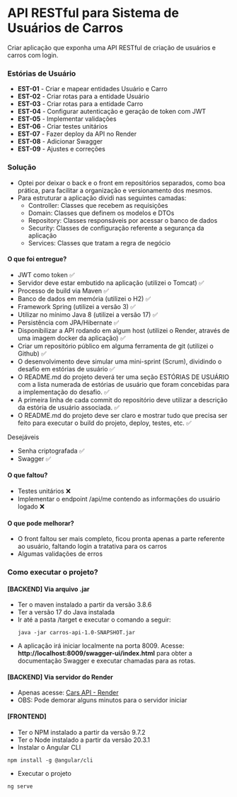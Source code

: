 # API RESTful para Sistema de Usuários de Carros 

Criar aplicação que exponha uma API RESTful de criação de usuários e carros com login. 

### Estórias de Usuário 

* **EST-01** - Criar e mapear entidades Usuário e Carro
* **EST-02** - Criar rotas para a entidade Usuário
* **EST-03** - Criar rotas para a entidade Carro
* **EST-04** - Configurar autenticação e geração de token com JWT
* **EST-05** - Implementar validações
* **EST-06** - Criar testes unitários
* **EST-07** - Fazer deploy da API no Render
* **EST-08** - Adicionar Swagger
* **EST-09** - Ajustes e correções

### Solução

* Optei por deixar o back e o front em repositórios separados, como boa prática, para facilitar a organização e versionamento dos mesmos.
* Para estruturar a aplicação dividi nas seguintes camadas:
  *  Controller: Classes que recebem as requisições
  *  Domain: Classes que definem os modelos e DTOs
  *  Repository: Classes responsáveis por acessar o banco de dados
  *  Security: Classes de configuração referente a segurança da aplicação
  *  Services: Classes que tratam a regra de negócio

#### O que foi entregue?
  * JWT como token :white_check_mark:
  * Servidor deve estar embutido na aplicação (utilizei o Tomcat) :white_check_mark:
  * Processo de build via Maven :white_check_mark:
  * Banco de dados em memória (utilizei o H2) :white_check_mark:
  * Framework Spring (utilizei a versão 3) :white_check_mark:
  * Utilizar no mínimo Java 8 (utilizei a versão 17) :white_check_mark:
  * Persistência com JPA/Hibernate :white_check_mark:
  * Disponibilizar a API rodando em algum host (utilizei o Render, através de uma imagem docker da aplicação) :white_check_mark:
  * Criar um repositório público em alguma ferramenta de git (utilizei o Github) :white_check_mark:
  * O desenvolvimento deve simular uma mini-sprint (Scrum), dividindo o desafio em estórias de usuário :white_check_mark:
  * O README.md do projeto deverá ter uma seção ESTÓRIAS DE USUÁRIO com a lista numerada de estórias de usuário que foram concebidas para a implementação do desafio. :white_check_mark:
  * A primeira linha de cada commit do repositório deve utilizar a descrição da estória de usuário associada. :white_check_mark:
  * O README.md do projeto deve ser claro e mostrar tudo que precisa ser feito para executar o build do projeto, deploy, testes, etc. :white_check_mark:

Desejáveis

  * Senha criptografada :white_check_mark:
  * Swagger :white_check_mark:
    
#### O que faltou?
  * Testes unitários :x:
  * Implementar o endpoint /api/me contendo as informações do usuário logado :x:

#### O que pode melhorar?
  * O front faltou ser mais completo, ficou pronta apenas a parte referente ao usuário, faltando login a tratativa para os carros 
  * Algumas validações de erros 

### Como executar o projeto? 

#### [BACKEND] Via arquivo .jar
  * Ter o maven instalado a partir da versão 3.8.6
  * Ter a versão 17 do Java instalada
  * Ir até a pasta /target e executar o comando a seguir:
    ```
    java -jar carros-api-1.0-SNAPSHOT.jar
    ```
  * A aplicação irá iniciar localmente na porta 8009. Acesse: **http://localhost:8009/swagger-ui/index.html** para obter a documentação Swagger e executar chamadas para as rotas.

#### [BACKEND] Via servidor do Render
  * Apenas acesse: [Cars API - Render](https://cars-api-latest.onrender.com/swagger-ui/index.html)
  * OBS: Pode demorar alguns minutos para o servidor iniciar

#### [FRONTEND]
  * Ter o NPM instalado a partir da versão 9.7.2
  * Ter o Node instalado a partir da versão 20.3.1
  * Instalar o Angular CLI
  ```
  npm install -g @angular/cli
  ```
  * Executar o projeto
  ```
  ng serve
  ``` 

